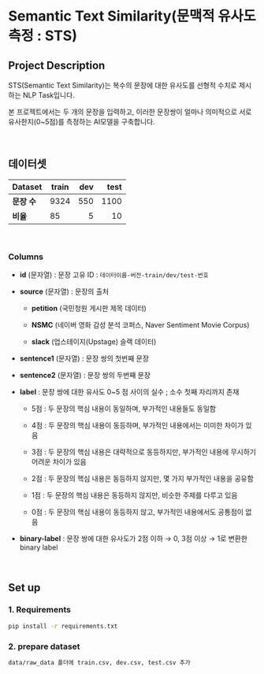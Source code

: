 # Semantic Text Similarity(문맥적 유사도 측정 : STS)

## Project Description

STS(Semantic Text Similarity)는 복수의 문장에 대한 유사도를 선형적 수치로 제시하는 NLP Task입니다.

본 프로젝트에서는 두 개의 문장을 입력하고, 이러한 문장쌍이 얼마나 의미적으로 서로 유사한지(0~5점)를 측정하는 AI모델을 구축합니다.


<br/>

## 데이터셋 
| Dataset            | train                    | dev | test |
| ------------------ | ----------------------- | --------------: | -----------: |
| **문장 수**        | 9324      |           550 |       1100 |
| **비율**        | 85      |           5 |       10 |

<br/>

### Columns
* **id** (문자열) : 문장 고유 ID : `데이터이름-버전-train/dev/test-번호`

* **source** (문자열) : 문장의 출처

    * **petition** (국민청원 게시판 제목 데이터)

    * **NSMC** (네이버 영화 감성 분석 코퍼스, Naver Sentiment Movie Corpus)

    * **slack** (업스테이지(Upstage) 슬랙 데이터)

* **sentence1** (문자열) : 문장 쌍의 첫번째 문장

* **sentence2** (문자열) : 문장 쌍의 두번째 문장

* **label** : 문장 쌍에 대한 유사도 0~5 점 사이의 실수 ; 소수 첫째 자리까지 존재
    * 5점 : 두 문장의 핵심 내용이 동일하며, 부가적인 내용들도 동일함

    * 4점 : 두 문장의 핵심 내용이 동등하며, 부가적인 내용에서는 미미한 차이가 있음

    * 3점 : 두 문장의 핵심 내용은 대략적으로 동등하지만, 부가적인 내용에 무시하기 어려운 차이가 있음

    * 2점 : 두 문장의 핵심 내용은 동등하지 않지만, 몇 가지 부가적인 내용을 공유함

    * 1점 : 두 문장의 핵심 내용은 동등하지 않지만, 비슷한 주제를 다루고 있음

    * 0점 : 두 문장의 핵심 내용이 동등하지 않고, 부가적인 내용에서도 공통점이 없음

* **binary-label** : 문장 쌍에 대한 유사도가 2점 이하 → 0, 3점 이상 → 1로 변환한 binary label


<br/>


## Set up

### 1. Requirements

```bash
pip install -r requirements.txt
```

### 2. prepare dataset

```bash
data/raw_data 폴더에 train.csv, dev.csv, test.csv 추가
```
